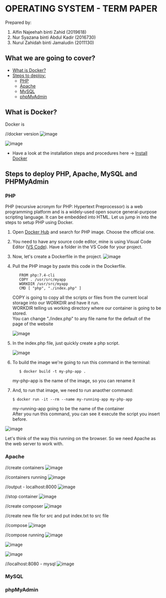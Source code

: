 # OPERATING SYSTEM - TERM PAPER

Prepared by:
1. Alfin Najeehah binti Zahid (2019618)
2. Nur Syazana binti Abdul Kadir (2016730)
3. Nurul Zahidah binti Jamaludin (2011130)

## What we are going to cover?
   * [What is Docker?](##What-is-Docker?)
   * [Steps to deploy:](##Steps-to-deploy-PHP,-Apache,-MySQL-and-phpMyAdmin)
     * [PHP](###PHP)
     * [Apache](###Apache)
     * [MySQL](###MySQL)
     * [phpMyAdmin](###phpMyAdmin)

## What is Docker?
Docker is

//docker version
![image](https://user-images.githubusercontent.com/106062805/174463192-02a25eef-7741-4968-b921-0ab30ef8dcc0.png)

![image](https://user-images.githubusercontent.com/106062805/174458081-a218b086-75de-4c01-96d9-e5be69054737.png)
 
 * Have a look at the installation steps and procedures here -> [Install Docker](docker-installation.md)


## Steps to deploy PHP, Apache, MySQL and PHPMyAdmin

 ### PHP
PHP  (recursive acronym for PHP: Hypertext Preprocessor) is a web programming platform and is a widely-used open source general-purpose scripting language. It can be embedded into HTML. Let us jump in into the steps to setup PHP using Docker.

1. Open [Docker Hub](https://hub.docker.com/) and search for PHP image. Choose the official one.
2. You need to have any source code editor, mine is using Visual Code Editor ([VS Code](https://code.visualstudio.com/download)). Have a folder in the VS Code for your project.
3. Now, let's create a Dockerfile in the project.
  ![image](https://user-images.githubusercontent.com/93193178/174470445-dcf11155-785d-48fe-93e7-95d75f189d46.png)   
4. Pull the PHP image by paste this code in the Dockerfile.
   ```
      FROM php:7.4-cli
      COPY . /usr/src/myapp
      WORKDIR /usr/src/myapp
      CMD [ "php", "./index.php" ]
   ```
   COPY is going to copy all the scripts or files from the current local storage into our WORKDIR and have it run.  
   WORKDIR telling us working directory where our container is going to be stored.  
   You can change "./index.php" to any file name for the default of the page of the website  
   
   ![image](https://user-images.githubusercontent.com/106062805/174464219-1a89ef9a-e747-4470-a275-9fd85f331ccd.png)

5. In the index.php file, just quickly create a php script.

   ![image](https://user-images.githubusercontent.com/106062805/174464232-03ddc426-f1f2-4aa4-a0bc-f81aac24fb67.png)

6. To build the image we're going to run this command in the terminal:
   ```
      $ docker build -t my-php-app .
   ```
   my-php-app is the name of the image, so you can rename it  
   
7. And, to run that image, we need to run anaother command:
   ```
   $ docker run -it --rm --name my-running-app my-php-app
   ```
   my-running-app going to be the name of the container     
   After you run this command, you can see it execute the script you insert before.  
      
  ![image](https://user-images.githubusercontent.com/106062805/174463722-ddcea9a1-12e8-458b-9848-16ed515ecc61.png)
  
Let's think of the way this running on the browser. So we need Apache as the web server to work with.  

 ### Apache

//create containers
![image](https://user-images.githubusercontent.com/106062805/174464047-a9554fa3-4e05-41f8-9b16-cc30095c11af.png)

//containers running
![image](https://user-images.githubusercontent.com/106062805/174464310-426a6ad9-2126-40ac-9d52-eeda9e491dd6.png)

//output - localhost:8000
![image](https://user-images.githubusercontent.com/106062805/174464449-edd9cb8c-ded4-490b-9095-570fb31aaba4.png)

//stop container
![image](https://user-images.githubusercontent.com/106062805/174465069-d4e9b84d-b118-41f9-b2a2-c2807c9f31a0.png)

//create composer
![image](https://user-images.githubusercontent.com/106062805/174465181-c3d3f89d-ceef-4d67-9a86-ac25f0b6e931.png)

//create new file for src and put index.txt to src file

//compose
![image](https://user-images.githubusercontent.com/106062805/174465199-05f91bd2-d930-45e0-a124-dc1f37ab3e32.png)

//compose running
![image](https://user-images.githubusercontent.com/106062805/174465210-90d4c8e2-b4af-467c-a7bc-cfae3b3e0695.png)


![image](https://user-images.githubusercontent.com/106062805/174465598-eacf0f82-b611-47a7-a592-95a8165258ea.png)

![image](https://user-images.githubusercontent.com/106062805/174465606-f21adc8c-e1a3-4a8d-81ef-7187398283bd.png)

//localhost:8080 - mysql
![image](https://user-images.githubusercontent.com/106062805/174465613-1ab2d7da-c213-4430-86eb-f084266f0bd6.png)



 ### MySQL
 ### phpMyAdmin




